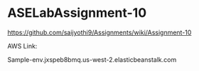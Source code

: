 # ASELabAssignment-10
https://github.com/saijyothi9/Assignments/wiki/Assignment-10

AWS Link:

 Sample-env.jxspeb8bmq.us-west-2.elasticbeanstalk.com 
